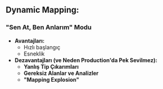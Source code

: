 ## Dynamic Mapping: 

### "Sen At, Ben Anlarım" Modu

* **Avantajları:**
  * Hızlı başlangıç
  * Esneklik
* **Dezavantajları (ve Neden Production'da Pek Sevilmez):**
  * **Yanlış Tip Çıkarımları**
  * **Gereksiz Alanlar ve Analizler**
  * **"Mapping Explosion"**

